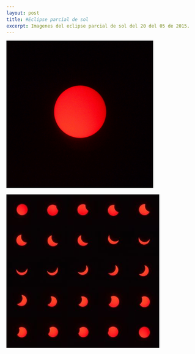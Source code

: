 ```yaml
---
layout: post
title: #Eclipse parcial de sol
excerpt: Imagenes del eclipse parcial de sol del 20 del 05 de 2015.
---
```


![eclipse gif](../images/2015-05-20_eclipse-de-sol/eclipsegif.gif)

![fases](../images/2015-05-20_eclipse-de-sol/fases.jpg)
